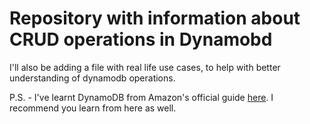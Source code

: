 # Repository with information about CRUD operations in Dynamobd

I'll also be adding a file with real life use cases, to help with better understanding of dynamodb operations.

P.S. - I've learnt DynamoDB from Amazon's official guide [here](https://aws.amazon.com/dynamodb/getting-started/). I recommend you learn from here as well.
